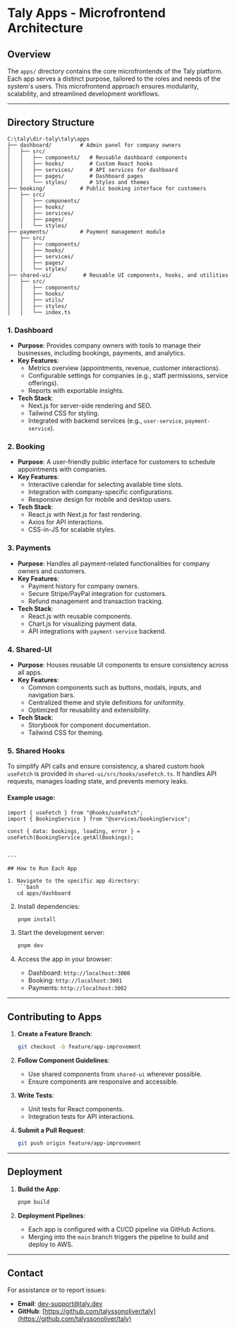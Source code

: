 # Taly Apps - Microfrontend Architecture

## Overview

The `apps/` directory contains the core microfrontends of the Taly platform. Each app serves a distinct purpose, tailored to the roles and needs of the system's users. This microfrontend approach ensures modularity, scalability, and streamlined development workflows.

---

## Directory Structure

```
C:\taly\dir-taly\taly\apps
├── dashboard/         # Admin panel for company owners
│   ├── src/
│   │   ├── components/   # Reusable dashboard components
│   │   ├── hooks/        # Custom React hooks
│   │   ├── services/     # API services for dashboard
│   │   ├── pages/        # Dashboard pages
│   │   └── styles/       # Styles and themes
├── booking/           # Public booking interface for customers
│   ├── src/
│   │   ├── components/
│   │   ├── hooks/
│   │   ├── services/
│   │   ├── pages/
│   │   └── styles/
├── payments/          # Payment management module
│   ├── src/
│   │   ├── components/
│   │   ├── hooks/
│   │   ├── services/
│   │   ├── pages/
│   │   └── styles/
├── shared-ui/          # Reusable UI components, hooks, and utilities
│   ├── src/
│   │   ├── components/
│   │   ├── hooks/
│   │   ├── utils/
│   │   ├── styles/
│   │   └── index.ts

```

### **1. Dashboard**

- **Purpose**: Provides company owners with tools to manage their businesses, including bookings, payments, and analytics.
- **Key Features**:
  - Metrics overview (appointments, revenue, customer interactions).
  - Configurable settings for companies (e.g., staff permissions, service offerings).
  - Reports with exportable insights.
- **Tech Stack**:
  - Next.js for server-side rendering and SEO.
  - Tailwind CSS for styling.
  - Integrated with backend services (e.g., `user-service`, `payment-service`).

### **2. Booking**

- **Purpose**: A user-friendly public interface for customers to schedule appointments with companies.
- **Key Features**:
  - Interactive calendar for selecting available time slots.
  - Integration with company-specific configurations.
  - Responsive design for mobile and desktop users.
- **Tech Stack**:
  - React.js with Next.js for fast rendering.
  - Axios for API interactions.
  - CSS-in-JS for scalable styles.

### **3. Payments**

- **Purpose**: Handles all payment-related functionalities for company owners and customers.
- **Key Features**:
  - Payment history for company owners.
  - Secure Stripe/PayPal integration for customers.
  - Refund management and transaction tracking.
- **Tech Stack**:
  - React.js with reusable components.
  - Chart.js for visualizing payment data.
  - API integrations with `payment-service` backend.

### **4. Shared-UI**

- **Purpose**: Houses reusable UI components to ensure consistency across all apps.
- **Key Features**:
  - Common components such as buttons, modals, inputs, and navigation bars.
  - Centralized theme and style definitions for uniformity.
  - Optimized for reusability and extensibility.
- **Tech Stack**:
  - Storybook for component documentation.
  - Tailwind CSS for theming.

### 5. Shared Hooks

To simplify API calls and ensure consistency, a shared custom hook `useFetch` is provided in `shared-ui/src/hooks/useFetch.ts`. It handles API requests, manages loading state, and prevents memory leaks.

#### Example usage:

````tsx
import { useFetch } from "@hooks/useFetch";
import { BookingService } from "@services/bookingService";

const { data: bookings, loading, error } = useFetch(BookingService.getAllBookings);


---

## How to Run Each App

1. Navigate to the specific app directory:
   ```bash
   cd apps/dashboard
````

2. Install dependencies:

   ```bash
   pnpm install
   ```

3. Start the development server:

   ```bash
   pnpm dev
   ```

4. Access the app in your browser:
   - Dashboard: `http://localhost:3000`
   - Booking: `http://localhost:3001`
   - Payments: `http://localhost:3002`

---

## Contributing to Apps

1. **Create a Feature Branch**:

   ```bash
   git checkout -b feature/app-improvement
   ```

2. **Follow Component Guidelines**:

   - Use shared components from `shared-ui` wherever possible.
   - Ensure components are responsive and accessible.

3. **Write Tests**:

   - Unit tests for React components.
   - Integration tests for API interactions.

4. **Submit a Pull Request**:
   ```bash
   git push origin feature/app-improvement
   ```

---

## Deployment

1. **Build the App**:

   ```bash
   pnpm build
   ```

2. **Deployment Pipelines**:
   - Each app is configured with a CI/CD pipeline via GitHub Actions.
   - Merging into the `main` branch triggers the pipeline to build and deploy to AWS.

---

## Contact

For assistance or to report issues:

- **Email**: dev-support@taly.dev
- **GitHub**: [https://github.com/talyssonoliver/taly](https://github.com/talyssonoliver/taly)

